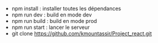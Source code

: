 - npm install : installer toutes les dépendances
- npm run dev : build en mode dev
- npm run build : build en mode prod
- npm run start : lancer le serveur
- git clone https://github.com/kmountassir/Project_react.git